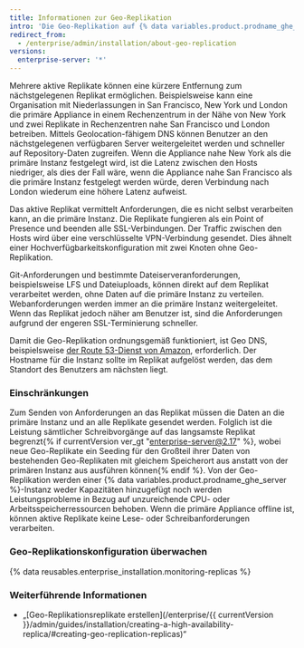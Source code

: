 ```yaml
---
title: Informationen zur Geo-Replikation
intro: 'Die Geo-Replikation auf {% data variables.product.prodname_ghe_server %} verwendet mehrere aktive Replikate, um Anforderungen von geografisch verteilten Rechenzentren zu erfüllen.'
redirect_from:
  - /enterprise/admin/installation/about-geo-replication
versions:
  enterprise-server: '*'
---
```


Mehrere aktive Replikate können eine kürzere Entfernung zum nächstgelegenen Replikat ermöglichen. Beispielsweise kann eine Organisation mit Niederlassungen in San Francisco, New York und London die primäre Appliance in einem Rechenzentrum in der Nähe von New York und zwei Replikate in Rechenzentren nahe San Francisco und London betreiben. Mittels Geolocation-fähigem DNS können Benutzer an den nächstgelegenen verfügbaren Server weitergeleitet werden und schneller auf Repository-Daten zugreifen. Wenn die Appliance nahe New York als die primäre Instanz festgelegt wird, ist die Latenz zwischen den Hosts niedriger, als dies der Fall wäre, wenn die Appliance nahe San Francisco als die primäre Instanz festgelegt werden würde, deren Verbindung nach London wiederum eine höhere Latenz aufweist.

Das aktive Replikat vermittelt Anforderungen, die es nicht selbst verarbeiten kann, an die primäre Instanz. Die Replikate fungieren als ein Point of Presence und beenden alle SSL-Verbindungen. Der Traffic zwischen den Hosts wird über eine verschlüsselte VPN-Verbindung gesendet. Dies ähnelt einer Hochverfügbarkeitskonfiguration mit zwei Knoten ohne Geo-Replikation.

Git-Anforderungen und bestimmte Dateiserveranforderungen, beispielsweise LFS und Dateiuploads, können direkt auf dem Replikat verarbeitet werden, ohne Daten auf die primäre Instanz zu verteilen. Webanforderungen werden immer an die primäre Instanz weitergeleitet. Wenn das Replikat jedoch näher am Benutzer ist, sind die Anforderungen aufgrund der engeren SSL-Terminierung schneller.

Damit die Geo-Replikation ordnungsgemäß funktioniert, ist Geo DNS, beispielsweise [der Route 53-Dienst von Amazon](http://docs.aws.amazon.com/Route53/latest/DeveloperGuide/routing-policy.html#routing-policy-geo), erforderlich. Der Hostname für die Instanz sollte im Replikat aufgelöst werden, das dem Standort des Benutzers am nächsten liegt.

### Einschränkungen

Zum Senden von Anforderungen an das Replikat müssen die Daten an die primäre Instanz und an alle Replikate gesendet werden. Folglich ist die Leistung sämtlicher Schreibvorgänge auf das langsamste Replikat begrenzt{% if currentVersion ver_gt "enterprise-server@2.17" %}, wobei neue Geo-Replikate ein Seeding für den Großteil ihrer Daten von bestehenden Geo-Replikaten mit gleichem Speicherort aus anstatt von der primären Instanz aus ausführen können{% endif %}. Von der Geo-Replikation werden einer {% data variables.product.prodname_ghe_server %}-Instanz weder Kapazitäten hinzugefügt noch werden Leistungsprobleme in Bezug auf unzureichende CPU- oder Arbeitsspeicherressourcen behoben. Wenn die primäre Appliance offline ist, können aktive Replikate keine Lese- oder Schreibanforderungen verarbeiten.

### Geo-Replikationskonfiguration überwachen

{% data reusables.enterprise_installation.monitoring-replicas %}

### Weiterführende Informationen
- „[Geo-Replikationsreplikate erstellen](/enterprise/{{ currentVersion }}/admin/guides/installation/creating-a-high-availability-replica/#creating-geo-replication-replicas)“
